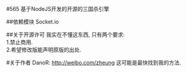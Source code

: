 #565
基于NodeJS开发的开源的三国杀引擎

##依赖模块
Socket.io

##关于开源许可
我实在不懂这东西, 只有两个要求:  
1.禁止商用.  
2.希望修改版能声明原版的出处.

#关于作者
DanoR: http://weibo.com/zheung
这可能是最快找到我的方法.